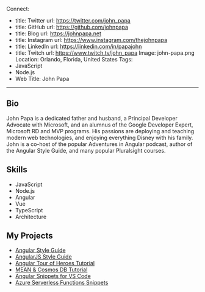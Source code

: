 Connect:
  - title: Twitter
    url: https://twitter.com/john_papa
  - title: GitHub
    url: https://github.com/johnpapa
  - title: Blog
    url: https://johnpapa.net
  - title: Instagram
    url: https://www.instagram.com/thejohnpapa
  - title: LinkedIn
    url: https://linkedin.com/in/papajohn
  - title: Twitch
    url: https://www.twitch.tv/john_papa
Image: john-papa.png
Location: Orlando, Florida, United States
Tags:
  - JavaScript
  - Node.js
  - Web
Title: John Papa
---
## Bio
John Papa is a dedicated father and husband, a Principal Developer Advocate with Microsoft, and an alumnus of the Google Developer Expert, Microsoft RD and MVP programs. His passions are deploying and teaching modern web technologies, and enjoying everything Disney with his family. John is a co-host of the popular Adventures in Angular podcast, author of the Angular Style Guide, and many popular Pluralsight courses.

## Skills
* JavaScript
* Node.js
* Angular
* Vue
* TypeScript
* Architecture

## My Projects
* [Angular Style Guide](https://angular.io/guide/styleguide)
* [AngularJS Style Guide](http://jpapa.me/a1styleguide)
* [Angular Tour of Heroes Tutorial](http://jpapa.me/angulartoh)
* [MEAN & Cosmos DB Tutorial](https://docs.microsoft.com/en-us/azure/cosmos-db/tutorial-develop-mongodb-nodejs)
* [Angular Snippets for VS Code](http://jpapa.me/asnippets)
* [Azure Serverless Functions Snippets](http://jpapa.me/serverlessfunc)
